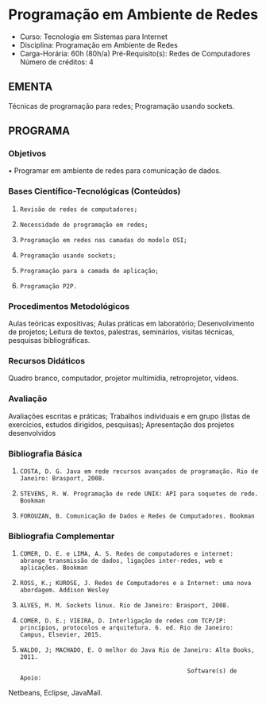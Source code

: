 # Programação em Ambiente de Redes 


* Curso: Tecnologia em Sistemas para Internet
* Disciplina: Programação em Ambiente de Redes                                          
* Carga-Horária: 60h (80h/a)
    Pré-Requisito(s): Redes de Computadores                                                 Número de créditos: 4

## EMENTA

Técnicas de programação para redes; Programação usando sockets.

## PROGRAMA
### Objetivos

•      Programar em ambiente de redes para comunicação de dados.

### Bases Científico-Tecnológicas (Conteúdos)

1.     Revisão de redes de computadores;
2.     Necessidade de programação em redes;
3.     Programação em redes nas camadas do modelo OSI;
4.     Programação usando sockets;
5.     Programação para a camada de aplicação;
6.     Programação P2P.

### Procedimentos Metodológicos

Aulas teóricas expositivas; Aulas práticas em laboratório; Desenvolvimento de projetos; Leitura de textos, palestras,
seminários, visitas técnicas, pesquisas bibliográficas.

### Recursos Didáticos

Quadro branco, computador, projetor multimídia, retroprojetor, vídeos.

### Avaliação

Avaliações escritas e práticas; Trabalhos individuais e em grupo (listas de exercícios, estudos dirigidos, pesquisas);
Apresentação dos projetos desenvolvidos

### Bibliografia Básica
1.     COSTA, D. G. Java em rede recursos avançados de programação. Rio de Janeiro: Brasport, 2008.
2.     STEVENS, R. W. Programação de rede UNIX: API para soquetes de rede. Bookman
3.     FOROUZAN, B. Comunicação de Dados e Redes de Computadores. Bookman

### Bibliografia Complementar
1.     COMER, D. E. e LIMA, A. S. Redes de computadores e internet: abrange transmissão de dados, ligações inter-redes, web e
       aplicações. Bookman
2.     ROSS, K.; KUROSE, J. Redes de Computadores e a Internet: uma nova abordagem. Addison Wesley
3.     ALVES, M. M. Sockets linux. Rio de Janeiro: Brasport, 2008.
4.     COMER, D. E.; VIEIRA, D. Interligação de redes com TCP/IP: princípios, protocolos e arquitetura. 6. ed. Rio de Janeiro:
       Campus, Elsevier, 2015.
5.     WALDO, J; MACHADO, E. O melhor do Java Rio de Janeiro: Alta Books, 2011.

                                                      Software(s) de Apoio:

Netbeans, Eclipse, JavaMail.

